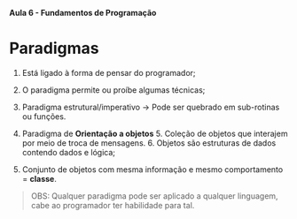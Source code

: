 **Aula 6 - Fundamentos de Programação**

# Paradigmas
1. Está ligado à forma de pensar do programador;

2. O paradigma permite ou proíbe algumas técnicas;

3. Paradigma estrutural/imperativo -> Pode ser quebrado em sub-rotinas ou funções.

4. Paradigma de **Orientação a objetos**
    5. Coleção de objetos que interajem por meio de troca de mensagens.
    6. Objetos são estruturas de dados contendo dados e lógica;

7. Conjunto de objetos com mesma informação e mesmo comportamento = **classe**.

> OBS: Qualquer paradigma pode ser aplicado a qualquer linguagem, cabe ao programador  ter habilidade para tal.